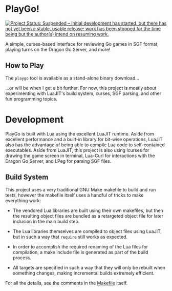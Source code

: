 # PlayGo!

[![Project Status: Suspended – Initial development has started, but there has not yet been a stable, usable release; work has been stopped for the time being but the author(s) intend on resuming work.](http://www.repostatus.org/badges/latest/suspended.svg)](http://www.repostatus.org/#suspended)

A simple, curses-based interface for reviewing Go games in SGF format, playing
turns on the Dragon Go Server, and more!


## How to Play

The `playgo` tool is available as a stand-alone binary download...

...or will be when I get a bit further. For now, this project is mostly about
experimenting with LuaJIT's build system, curses, SGF parsing, and other fun
programming topics.


# Development

PlayGo is built with Lua using the excellent LuaJIT runtime. Aside from
excellent performance and a built-in library for bit-wise operations, LuaJIT
also has the advantage of being able to compile Lua code to self-contained
executables. Aside from LuaJIT, this project is also using lcurses for drawing
the game screen in terminal, Lua-Curl for interactions with the Dragon Go
Server, and LPeg for parsing SGF files.

## Build System

This project uses a very traditional GNU Make makefile to build and run tests,
however the makefile itself uses a handful of tricks to make everything work:

* The vendored Lua libraries are built using their own makefiles, but then the
  resulting object files are bundled as a retargeted object file for later
  inclusion in the main build step.

* The Lua libraries themselves are compiled to object files using LuaJIT, but in
  such a way that `require` still works as expected.

* In order to accomplish the required renaming of the Lua files for compilation,
  a make include file is generated as part of the build process.

* All targets are specified in such a way that they will only be rebuilt when
  something changes, making incremental builds extremely efficient.

For all the details, see the comments in the [Makefile](Makefile) itself.
